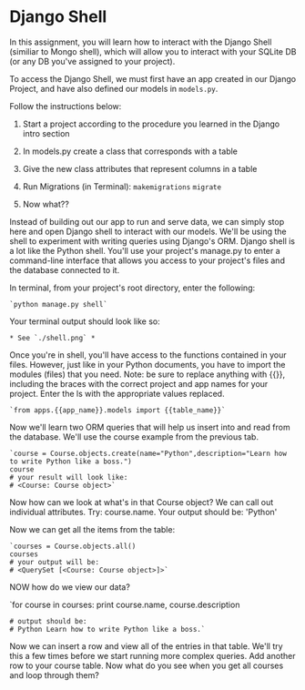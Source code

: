 # Django Shell

In this assignment, you will learn how to interact with the Django Shell (similiar to Mongo shell), which will allow you to interact with your SQLite DB (or any DB you've assigned to your project).

To access the Django Shell, we must first have an app created in our Django Project, and have also defined our models in `models.py`.

Follow the instructions below:

1. Start a project according to the procedure you learned in the Django intro section
2. In models.py create a class that corresponds with a table
3. Give the new class attributes that represent columns in a table
4. Run Migrations (in Terminal):
	`makemigrations`
	`migrate`

5. Now what??

Instead of building out our app to run and serve data, we can simply stop here and open Django shell to interact with our models. We'll be using the shell to experiment with writing queries using Django's ORM. Django shell is a lot like the Python shell. You'll use your project's manage.py to enter a command-line interface that allows you access to your project's files and the database connected to it.

In terminal, from your project's root directory, enter the following:

	`python manage.py shell`

Your terminal output should look like so:

	* See `./shell.png` *

Once you're in shell, you'll have access to the functions contained in your files. However, just like in your Python documents, you have to import the modules (files) that you need. Note: be sure to replace anything with {{}}, including the braces with the correct project and app names for your project. Enter the  ls with the appropriate values replaced.

	`from apps.{{app_name}}.models import {{table_name}}`

Now we'll learn two ORM queries that will help us insert into and read from the database. We'll use the course example from the previous tab.

	`course = Course.objects.create(name="Python",description="Learn how to write Python like a boss.")
	course
	# your result will look like:
	# <Course: Course object>`

Now how can we look at what's in that Course object? We can call out individual attributes. Try: course.name. Your output should be: 'Python'

Now we can get all the items from the table:

	`courses = Course.objects.all()
	courses
	# your output will be:
	# <QuerySet [<Course: Course object>]>`

NOW how do we view our data?

`for course in courses:
	print course.name, course.description

	# output should be:
	# Python Learn how to write Python like a boss.`

Now we can insert a row and view all of the entries in that table. We'll try this a few times before we start running more complex queries. Add another row to your course table. Now what do you see when you get all courses and loop through them?
